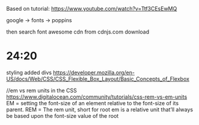 Based on tutorial:
https://www.youtube.com/watch?v=Ttf3CEsEwMQ


google -> fonts -> poppins

then search
font awesome cdn
from cdnjs.com download

# 24:20
styling added divs
https://developer.mozilla.org/en-US/docs/Web/CSS/CSS_Flexible_Box_Layout/Basic_Concepts_of_Flexbox

//em vs rem units in the CSS
https://www.digitalocean.com/community/tutorials/css-rem-vs-em-units
EM = setting the font-size of an element relative to the font-size of its parent.
REM = The rem unit, short for root em is a relative unit that’ll always be based upon the font-size value of the root 